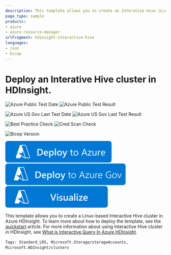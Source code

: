 ```yaml
---
description: This template allows you to create an Interative Hive (LLAP) cluster in HDInsight and the dependent Azure Storage account. The SSH authentication method for the cluster is username and password. For a template using SSH public key authentication, see https&#58;//learn.microsoft.com/samples/azure/azure-quickstart-templates/hdinsight-linux-ssh-publickey
page_type: sample
products:
- azure
- azure-resource-manager
urlFragment: hdinsight-interactive-hive
languages:
- json
- bicep
---
```

# Deploy an Interative Hive cluster in HDInsight.

![Azure Public Test Date](https://azurequickstartsservice.blob.core.windows.net/badges/quickstarts/microsoft.hdinsight/hdinsight-interactive-hive/PublicLastTestDate.svg)
![Azure Public Test Result](https://azurequickstartsservice.blob.core.windows.net/badges/quickstarts/microsoft.hdinsight/hdinsight-interactive-hive/PublicDeployment.svg)

![Azure US Gov Last Test Date](https://azurequickstartsservice.blob.core.windows.net/badges/quickstarts/microsoft.hdinsight/hdinsight-interactive-hive/FairfaxLastTestDate.svg)
![Azure US Gov Last Test Result](https://azurequickstartsservice.blob.core.windows.net/badges/quickstarts/microsoft.hdinsight/hdinsight-interactive-hive/FairfaxDeployment.svg)

![Best Practice Check](https://azurequickstartsservice.blob.core.windows.net/badges/quickstarts/microsoft.hdinsight/hdinsight-interactive-hive/BestPracticeResult.svg)
![Cred Scan Check](https://azurequickstartsservice.blob.core.windows.net/badges/quickstarts/microsoft.hdinsight/hdinsight-interactive-hive/CredScanResult.svg)

![Bicep Version](https://azurequickstartsservice.blob.core.windows.net/badges/quickstarts/microsoft.hdinsight/hdinsight-interactive-hive/BicepVersion.svg)

[![Deploy To Azure](https://raw.githubusercontent.com/Azure/azure-quickstart-templates/master/1-CONTRIBUTION-GUIDE/images/deploytoazure.svg?sanitize=true)](https://portal.azure.com/#create/Microsoft.Template/uri/https%3A%2F%2Fraw.githubusercontent.com%2FAzure%2Fazure-quickstart-templates%2Fmaster%2Fquickstarts%2Fmicrosoft.hdinsight%2Fhdinsight-interactive-hive%2Fazuredeploy.json)
[![Deploy To Azure US Gov](https://raw.githubusercontent.com/Azure/azure-quickstart-templates/master/1-CONTRIBUTION-GUIDE/images/deploytoazuregov.svg?sanitize=true)](https://portal.azure.us/#create/Microsoft.Template/uri/https%3A%2F%2Fraw.githubusercontent.com%2FAzure%2Fazure-quickstart-templates%2Fmaster%2Fquickstarts%2Fmicrosoft.hdinsight%2Fhdinsight-interactive-hive%2Fazuredeploy.json)
[![Visualize](https://raw.githubusercontent.com/Azure/azure-quickstart-templates/master/1-CONTRIBUTION-GUIDE/images/visualizebutton.svg?sanitize=true)](http://armviz.io/#/?load=https%3A%2F%2Fraw.githubusercontent.com%2FAzure%2Fazure-quickstart-templates%2Fmaster%2Fquickstarts%2Fmicrosoft.hdinsight%2Fhdinsight-interactive-hive%2Fazuredeploy.json)

This template allows you to create a Linux-based Interactive Hive cluster in Azure HDInsight. To learn more about how to deploy the template, see the [quickstart](https://learn.microsoft.com/azure/hdinsight/interactive-query/quickstart-resource-manager-template) article. For more information about using Interactive Hive cluster in HDInsight, see [What is Interactive Query In Azure HDInsight](https://learn.microsoft.com/azure/hdinsight/interactive-query/apache-interactive-query-get-started).

`Tags: Standard_LRS, Microsoft.Storage/storageAccounts, Microsoft.HDInsight/clusters`
